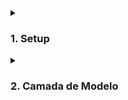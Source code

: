 <details>
  <summary><h3><strong>1. Setup</strong></h3></summary><br />
  <details>
  <summary><h4><strong>1.1 Criando o projeto</strong></h4></summary><br />

  1. Crie um diretório

  ~~~bash
  mkdir <nome-do-diretório> && cd <nome-do-diretório>
  ~~~

  2. Inicie a aplicação

  ~~~bash
  npm init -y
  ~~~

  3. Instale o `express`

  ~~~bash
  npm install express
  ~~~

  4. Instale o `dotenv`

  ~~~bash
  npm i dotenv
  ~~~

  5. Instale o `Sequelize`

  ~~~bash
  npm i sequelize
  ~~~

  > Atalho

  ~~~bash
  npm i express dotenv sequelize
  ~~~

  6. Instale o `mysql2`

  ~~~bash
  npm i -D mysql2
  ~~~

  7. Instale o `sequelize-cli`

  ~~~bash
  npm i -D sequelize-cli
  ~~~

  > Atalho

  ~~~bash
  npm i -D mysql2 sequelize-cli
  ~~~

  8. Instale a biblioteca `http-status-codes` ❗️ *Opcional* ❗️

  ~~~bash
  npm install http-status-codes
  ~~~

  9. Crie os arquivos `index.ts` e `app.ts` dentro do diretório `src`

  ~~~bash
  mkdir src && touch src/index.ts src/app.ts
  ~~~

  10. Você pode usar os templates abaixo nos seus arquivos ❗️ *Opcional* ❗️

  ~~~TypeScript
  // src/index.ts

  import app from './app';

  const PORT = 8000;

  app.listen(PORT, () => {
    console.log(`Server is running at http://localhost:${PORT}`);
  });
  ~~~

  ~~~TypeScript
  // src/app.ts

  import express from 'express';
  import { StatusCodes } from 'http-status-codes';

  const app = express();

  app.use(express.json());

  app.get('/', (req, res) => {
    res.status(StatusCodes.OK).send('Express + TypeScript')
  });

  export default app;
  ~~~

  11. Instale a biblioteca `express-async-errors`

  > Essa biblioteca ajuda com tratamento de erros sem precisar usar try/catch

  ~~~bash
  npm install express-async-errors
  ~~~

  > Importe a biblioteca logo após a importação do express;

  ~~~TypeScript
  // ./app.ts

  import express, { Request, Response } from 'express';
  import 'express-async-errors';
  import { StatusCodes } from 'http-status-codes';

  // ..
  ~~~

  </details>
  
  <details>
  <summary><h4><strong>1.2 Configurando o TypeScript</strong></h4></summary><br />

  1. Instale o `typescript`

  ~~~bash
  npm install -D typescript
  ~~~

  2. Instale o `@types/sequelize`

  ~~~bash
  npm install -D @types/sequelize
  ~~~

  3. Instale o `@types/express`

  ~~~bash
  npm install -D @types/express
  ~~~

  4. Instale o `@types/node`

  ~~~bash
  npm install -D @types/node
  ~~~

  5. Instale o `ts-node-dev`

  ~~~bash
  npm install -D ts-node-dev
  ~~~

  > Atalho

  ~~~bash
  npm install -D typescript @types/sequelize @types/express @types/node ts-node-dev
  ~~~

  6. Crie o `.tsconfig`

  ~~~bash
  npx tsc --init
  ~~~

  7. Garanta as seguintes configurações

  ~~~JSON
  {
    "compilerOptions": {
      "module": "commonjs",
      "target": "es6",
      "rootDir": "./src",
      "outDir": "./dist",
      "esModuleInterop": true,
      "strict": true
    }
  }
  ~~~

  8. Crie scripts no arquivo `package.json`

  ~~~JSON
  ...
  "scripts": {
      "start": "npm run build && node ./dist/index.js",
      "dev": "tsnd ./src/index.ts",
      "build": "tsc"
  },
  ...
  ~~~

  > - `start`: executa o `build` da aplicação e depois roda o arquivo compilado dentro da pasta `dist`;
  > - `dev`: executa a aplicação em modo de desenvolvimento utilizando o `ts-node-dev`;
  > - `build`: executa a compilação do projeto utilizando o `TSC`.

  9. Execute a aplicação

  ~~~bash
  npm start
  ~~~

  10. Inclua tipos no app.ts

  ~~~TypeScript
  // ./app.ts

  import express, { Request, Response } from 'express';
  import 'express-async-errors';
  import { StatusCodes } from 'http-status-codes';

  const app = express();

  app.use(express.json());

  app.get('/', (req: Request, res: Response) => {
    res.status(StatusCodes.OK).send('Express + TypeScript')
  });

  export default app;
  ~~~

  11. Inclua um middleware de erro

  ~~~TypeScript
  // src/app.ts

  import express, { Request, Response, ErrorRequestHandler } from 'express';
  // import { StatusCodes } from 'http-status-codes';
  //
  // const app = express();
  //
  // app.use(express.json());
  //
  // app.get('/', (req: Request, res: Response) => {
  //   res.status(StatusCodes.OK).send('Express + TypeScript')
  // });

  const erroMiddleware: ErrorRequestHandler = (err, req, res, next) => {
    const { name, message, details } = err;
    console.log(`name: ${name}`);

    switch (name) {
      case 'ValidationError':
        res.status(400).json({ message: details[0].message });
        break;
      case 'NotFoundError':
        res.status(404).json({ message });
        break;
      case 'ConflictError':
        res.status(409).json({ message });
        break;
      default:
        console.error(err);
        res.sendStatus(500);
    }

    next();
  };

  app.use(erroMiddleware);

  // export default app;
  ~~~

  12. Instale as bibliotecas `restify-errors` e `@types/restify-errors` ❗️ *Opcional* ❗️

  > Essas bibliotecas ajudam com disparos de erros específicos

  ~~~bash
  npm install restify-errors @types/restify-errors
  ~~~

  </details>

  <details>
  <summary><h4><strong>1.3 Setup do Docker e Docker-Compose</strong></h4></summary><br />
  
  1. Crie o arquivo `Dockerfile`

  ~~~bash
  touch Dockerfile
  ~~~

  2. Garanta as seguintes configurações

  ~~~Dockerfile
  FROM node:16.14-alpine

  WORKDIR /app-backend-default

  COPY package* ./

  RUN npm install

  COPY . .

  EXPOSE 3001

  RUN npx tsc

  CMD ["npm", "start"]
  ~~~

  3. Crie o arquivo `docker-compose.yml`

  ~~~bash
  touch docker-compose.yml
  ~~~

  4. Garanta as seguintes configurações

  ~~~yml
    version: '3.9'
    services:
      backend:
        container_name: app_backend_default
        build: ./
        ports:
          - 3001:3001
        platform: linux/x86_64
        working_dir: /app-backend-default
        command: npm start
        depends_on:
          db:
            condition: service_healthy
        env_file:
          - .env
        healthcheck:
          test: ["CMD", "lsof", "-t", "-i:3001"]
          timeout: 10s
          retries: 5
        volumes:
          - ./:/app-backend-default
      db:
        image: mysql:8.0.21
        container_name: db
        platform: linux/x86_64
        ports:
          - 3002:3306
        environment:
          - MYSQL_ROOT_PASSWORD=root
        restart: 'always'
        healthcheck:
          test: ["CMD", "mysqladmin", "ping", "-h", "localhost"]
          timeout: 10s
          retries: 5
        cap_add:
          - SYS_NICE
  ~~~

  </details>
</details>

<details>
  <summary><h3><strong>2. Camada de Modelo</strong></h3></summary><br />
  
  Vamos entender aqui como implementar nossos modelos.

  <details>
  <summary><h4><strong>2.1 Setup do Sequelize</strong></h4></summary><br />
  
  1. Gere um arquivo `./.sequelizerc`

  ~~~bash
  touch .sequelizerc
  ~~~

  2. Garanta as seguintes configurações

  ~~~TypeScript
  const path = require('path');

  module.exports = {
    'config': path.resolve(__dirname,'dist','database','config', 'config.js'),
    'models-path': path.resolve(__dirname,'dist','database','models'),
    'seeders-path': path.resolve(__dirname,'src','database', 'seeders'),
    'migrations-path': path.resolve(__dirname,'src','database', 'migrations'),
  };
  ~~~

  3. Inicie o sequelize

  ~~~bash
  npx sequelize-cli init
  ~~~

  4. Crie as pastas faltantes `./src/database/config/`, `./src/database/models/`

  ~~~bash
  mkdir ./src/database/config/ ./src/database/models/
  ~~~

  5. Crie o arquivo `config.ts` em `./src/database/config/`

  ~~~bash
  touch ./src/database/config/config.ts
  ~~~

  6. Garanta as seguintes configurações

  ~~~TypeScript
  import 'dotenv/config';
  import { Options } from 'sequelize';

  const config: Options = {
    username: process.env.DB_USER || 'root',
    password: process.env.DB_PASS || 'root',
    database: process.env.DB_NAME || 'cookmaster',
    host: process.env.DB_HOST || 'localhost',
    port: Number(process.env.DB_PORT || 3306),
    dialect: 'mysql',
  }

  module.exports = config;
  ~~~

  7. Crie um script de transpilação do arquivo de configuração e criação do banco

  ~~~JSON
  //...
  "scripts": {
    //...
      "db:reset": "npx -y tsc && npx sequelize-cli db:drop && npx sequelize-cli db:create",
    //...
  },
  //...
  ~~~

  8. Verifique se está tudo certo, executando o script

  ~~~bash
  npm run db:reset
  ~~~
  
  </details>

  <details>
  <summary><h4><strong>2.2 Migrations</strong></h4></summary><br />
  
  1. Crie as migrations

  ~~~bash
  npx sequelize migration:generate --name create-users
  npx sequelize migration:generate --name create-recipes
  ~~~

  2. Altere as migrations

  ~~~JavaScript
  // migrations/XXXXXXXXXXXXX-create-users.js

  'use strict';

  /** @type {import('sequelize-cli').Migration} */
  module.exports = {
    async up (queryInterface, Sequelize) {
      await queryInterface.createTable('users', {
      id: { 
        type: Sequelize.INTEGER,
        allowNull: false, 
        primaryKey: true,
        autoIncrement: true,
      },
      email: {
        type: Sequelize.STRING,
        allowNull: false, 
      },
      password: {
        type: Sequelize.STRING,
        allowNull: false,
      },
      name: {
        type: Sequelize.STRING,
        allowNull: false, 
      },
      role: {
        type: Sequelize.STRING,
        allowNull: false, 
      },
    },
    {
      timestamps: false,
    })
    },

    async down (queryInterface, Sequelize) {
      await queryInterface.dropTable('users');
    }
  };
  ~~~

  ~~~JavaScript
  // migrations/XXXXXXXXXXXXX-create-recipes.js

  'use strict';

  /** @type {import('sequelize-cli').Migration} */
  module.exports = {
    async up (queryInterface, Sequelize) {
      await queryInterface.createTable('recipes', {
        id: { 
          type: Sequelize.INTEGER,
          allowNull: false, 
          primaryKey: true,
          autoIncrement: true,
        },
        name: {
          type: Sequelize.STRING,
          allowNull: false, 
        },
        ingredients: {
          type: Sequelize.STRING,
          allowNull: false,
        },
        preparation: {
          type: Sequelize.STRING,
          allowNull: false, 
        },
        userId: {
          type: Sequelize.INTEGER,
          allowNull: false, 
          field: 'user_id',
          references: {
            model: 'users',
            key: 'id',
          }
        }
      },
      {
        timestamps: false,
      })
    },

    async down (queryInterface, Sequelize) {
      await queryInterface.dropTable('recipes');
    }
  };
  ~~~

  3. Execute as migrations

  ~~~bash
  npx sequelize db:migrate
  ~~~

  > Caso queira reverter:

  ~~~bash
  npx sequelize db:migrate:undo 
  ~~~

  > Ou:

  ~~~bash
  npx sequelize db:migrate:undo:all
  ~~~

  </details>
  
  <details>
  <summary><h4><strong>2.3 Seeders</strong></h4></summary><br />
  
  1. Crie um novo seed

  ~~~bash
  npx sequelize seed:generate --name users
  npx sequelize seed:generate --name recipes
  ~~~

  2. Adicione as informações que serão colocadas no banco

  ~~~JavaScript
  // seeders/XXXXXXXXXXXXX-users.js

  'use strict';
  module.exports = {
    async up (queryInterface, Sequelize) {
      console.log('here!')
      await queryInterface.bulkInsert('users', [
      {
        name: 'Yarpen Zigrin',
        email: 'yarpen.zigrin@commerce.com',
        // password_hash: 'c2f28289d2ed874df63306dc0305e642',
        password: 'anao_vermelho',
        role: 'admin',
      },
      {
        name: 'Ford Perfect',
        email: 'ford.perfect@yahoo.com',
        // password_hash: 'b4df15c4d4cc344b161638d78aad20f8',
        password: 'Betelgeuse',
        role: 'user',
      },
      {
        name: 'Arthur Dent',
        email: 'dent.arthur@gmail.com',
        // password_hash: '5b0cedd4fc9cda69752f9adb7d75833f',
        password: '23657942',
        role: 'user',
      },
      {
        name: 'Hurley Reyes',
        email: 'hurley.reyes@commerce.com',
        // password_hash: 'f7b16af5588f9654862e4aefcec8b0de',
        password: '4815162342',
        role: 'user',
      },
      {
        name: 'Franklin Clinton',
        email: 'clinton_gs.franklin@yahoo.com',
        // password_hash: '0f5d023227880c7629468b0b0ab3d650',
        password: '65486486',
        role: 'user',
      },
      {
        name: 'Trevor Phillips',
        email: 'phillips.trevor@tpindustries.com',
        // password_hash: '40bc4b7c2b114dc11c98b4c3fdf0679f',
        password: 'p4s5w0rd',
        role: 'user',
      },
      {
        name: 'Carol Denvers',
        email: 'denvers.carol@commerce.com',
        // password_hash: '64c9ac2bb5fe46c3ac32844bb97be6bc',
        password: 'seller',
        role: 'admin',
      },
      {
        name: 'Vovo Juju',
        email: 'vovo.juju@hotmail.com',
        // password_hash: '62608e08adc29a8d6dbc9754e659f125',
        password: 'client',
        role: 'user',
      },
    ], { });
    },
    
    async down (queryInterface) { queryInterface.bulkDelete('users', null, {}) }
  };
  ~~~

  3. Execute o seed

  ~~~bash
  npx sequelize db:seed:all
  ~~~

  > E para reverter:

  ~~~bash
  npx sequelize db:seed:undo:all
  ~~~

  > Para executar um seed específico:

  ~~~bash
  npx sequelize db:seed --seed XXXXXXXXXXXXXX-nome-seed.js
  ~~~

  > E para reverter:

  ~~~bash
  npx sequelize db:seed:undo --seed XXXXXXXXXXXXXX-nome-seed.js
  ~~~

  </details>

   <details>
  <summary><h4><strong>2.4 Models</strong></h4></summary><br />

  1. Crie um arquivo `index.ts` no diretório `./src/database/models/`

  ~~~bash
  touch ./src/database/models/index.ts
  ~~~

  2. Instancie o Sequelize dentro deste arquivo

  ~~~TypeScript
  import { Sequelize } from 'sequelize';
  import * as config from '../config/config';

  export default new Sequelize(config);
  ~~~

  3. Crie o Model

  > Neste passo um ponto temos um ponto de atenção, se executarmos o comando `npx sequelize model:generate --name users --attributes name:string`, em conjunto com o nosso model será criado um novo arquivo de migration para a tabela users, porém nós já temos essa migration, sendo assim, apague a nova migration gerada.
  >
  > Aqui iremos usar o terminal para criar a model, mas não usaremos a cli do sequelize, usaremos o bash mesmo

  ~~~bash
  touch ./src/database/models/user.ts
  ~~~

  4. Adicione as informações referentes ao Model

  ~~~TypeScript
  // models/user.ts

  import { Model, INTEGER, STRING } from 'sequelize';
  import db from '.';

  class User extends Model {
    id!: number;
    email!: string;
    password!: string;
    name!: string;
    role!: string;
  }

  User.init({
    id: {
      type: INTEGER,
      allowNull: false,
      primaryKey: true,
      autoIncrement: true,
    },
    email: {
      type: STRING,
      allowNull: false,
    },
    password: {
      type: STRING,
      allowNull: false,
    },
    name: {
      type: STRING,
      allowNull: false,
    },
    role: {
      type: STRING,
      allowNull: false,
    },
  }, {
    sequelize: db,
    modelName: 'users',
    timestamps: false
  });

  export default User;
  ~~~

  </details>

   <details>
  <summary><h4><strong>2.5 Associações</strong></h4></summary><br />
  
  1. Crie a associação entre os Models

  ~~~TypeScript
  // models/recipe.ts

  import { Model, INTEGER, STRING } from 'sequelize';
  import db from '.';
  import User from './user';

  class Recipe extends Model {
    id!: number;
    name!: string;
    ingredients!: string;
    preparation!: string;
    userId!: number;
  }

  Recipe.init({
    id: {
      type: INTEGER,
      allowNull: false,
      primaryKey: true,
      autoIncrement: true,
    },
    name: {
      type: STRING,
      allowNull: false,
    },
    ingredients: {
      type: STRING,
      allowNull: false,
    },
    preparation: {
      type: STRING,
      allowNull: false,
    },
    userId: {
      type: INTEGER,
      allowNull: false,
    },
  }, {
    sequelize: db,
    modelName: 'recipes',
    timestamps: false,
    underscored: true,
  });

  Recipe.belongsTo(User, { foreignKey: 'userId', as: 'user' });

  export default Recipe;

  ~~~

  2. Chame uma função do Sequelize passando uma associação

  ~~~TypeScript
  // src/database/model/testModel.ts

  import Recipe from './recipe';
  import User from './user';  

  (async () => {
    const recipe = await Recipe.findOne({
      where: { userId: 2 },
      include: [
        { model: User, as: 'user', attributes: { exclude: ['userId'] } },
      ],
    });
    console.log(recipe);
    process.exit(0);
  })();
  ~~~

  3. Execute o arquivo com o `ts-node`

  ~~~bash
  npx ts-node src/database/model/testModel.ts
  ~~~

  </details>

</details>